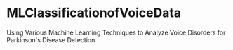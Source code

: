 # MLClassificationofVoiceData
Using  Various Machine Learning Techniques to Analyze Voice Disorders for Parkinson's Disease Detection
